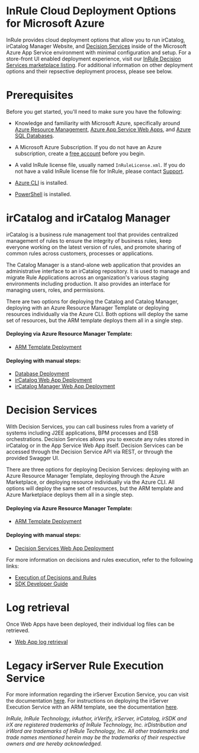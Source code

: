InRule Cloud Deployment Options for Microsoft Azure
====

InRule provides cloud deployment options that allow you to run irCatalog, irCatalog Manager Website, and [Decision Services](https://support.inrule.com/hc/en-us/articles/13140368354445-Introduction-to-Decision-Services) inside of the Microsoft Azure App Service environment with minimal configuration and setup. For a store-front UI enabled deployment experience, visit our [InRule Decision Services marketplace listing](). For additional information on other deployment options and their repsective deployment process, please see below.

# Prerequisites

Before you get started, you'll need to make sure you have the following:

* Knowledge and familiarity with Microsoft Azure, specifically around [Azure Resource Management](https://docs.microsoft.com/en-us/azure/azure-resource-manager/), [Azure App Service Web Apps](https://docs.microsoft.com/en-us/azure/app-service/), and [Azure SQL Databases](https://docs.microsoft.com/en-us/azure/sql-database/).

* A Microsoft Azure Subscription. If you do not have an Azure subscription, create a [free account](https://azure.microsoft.com/en-us/free/) before you begin.

* A valid InRule license file, usually named `InRuleLicense.xml`. If you do not have a valid InRule license file for InRule, please contact [Support](mailto:support@inrule.com?subject=InRule®%20for%20Microsoft%20Azure%20-%20App%20Service%20Web%20Apps).

* [Azure CLI](https://docs.microsoft.com/en-us/cli/azure/install-azure-cli) is installed.

* [PowerShell](https://docs.microsoft.com/en-us/powershell/scripting/powershell-scripting) is installed.

# irCatalog and irCatalog Manager

irCatalog is a business rule management tool that provides centralized management of rules to ensure the integrity of business rules, keep everyone working on the latest version of rules, and promote sharing of common rules across customers, processes or applications.

The Catalog Manager is a stand-alone web application that provides an administrative interface to an irCatalog repository. It is used to manage and migrate Rule Applications across an organization's various staging environments including production. It also provides an interface for managing users, roles, and permissions.

There are two options for deploying the Catalog and Catalog Manager, deploying with an Azure Resource Manager Template or deploying resources individually via the Azure CLI. Both options will deploy the same set of resources, but the ARM template deploys them all in a single step.

#### Deploying via Azure Resource Manager Template:

* [ARM Template Deployment](doc/ircatalog-arm-template-deployment.md)

#### Deploying with manual steps:

* [Database Deployment](doc/ircatalog.md)
* [irCatalog Web App Deployment](doc/ircatalog.md#web-app-deployment)
* [irCatalog Manager Web App Deployment](doc/ircatalog-manager.md)

# Decision Services

With Decision Services, you can call business rules from a variety of systems including J2EE applications, BPM processes and ESB orchestrations. Decision Services allows you to execute any rules stored in irCatalog or in the App Service Web App itself. Decision Services can be accessed through the Decision Service API via REST, or through the provided Swagger UI. 

There are three options for deploying Decision Services: deploying with an Azure Resource Manager Template, deploying through the Azure Marketplace, or deploying resource individually via the Azure CLI. All options will deploy the same set of resources, but the ARM template and Azure Marketplace deploys them all in a single step.

#### Deploying via Azure Resource Manager Template:

* [ARM Template Deployment](doc/decision-services-arm-template-deployment.md)

#### Deploying with manual steps:

* [Decision Services Web App Deployment](doc/decision-services.md)

For more information on decisions and rules execution, refer to the following links:
* [Execution of Decisions and Rules](doc/decision-services.md#execution-of-rules-and-decisions)
* [SDK Developer Guide](https://support.inrule.com/hc/en-us/articles/13140368354445-Introduction-to-Decision-Services)

# Log retrieval
Once Web Apps have been deployed, their individual log files can be retrieved.

* [Web App log retrieval](doc/webapp-log-retrieval.md)

# Legacy irServer Rule Execution Service

For more information regarding the irServer Excution Service, you can visit the documentation [here](doc/irserver-rule-execution-service.md). For instructions on deploying the irServer Execution Service with an ARM template, see the documentation [here](doc/ircatalog-arm-template-deployment.md).


_InRule, InRule Technology, irAuthor, irVerify, irServer, irCatalog, irSDK and  irX are registered trademarks of InRule Technology, Inc. irDistribution and irWord are trademarks of InRule Technology, Inc. All other trademarks and trade names mentioned herein may be the trademarks of their respective owners and are hereby acknowledged._
